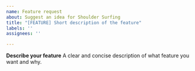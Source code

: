 ```yaml
---
name: Feature request
about: Suggest an idea for Shoulder Surfing
title: "[FEATURE] Short description of the feature"
labels: ''
assignees: ''

---
```


**Describe your feature**
A clear and concise description of what feature you want and why.
